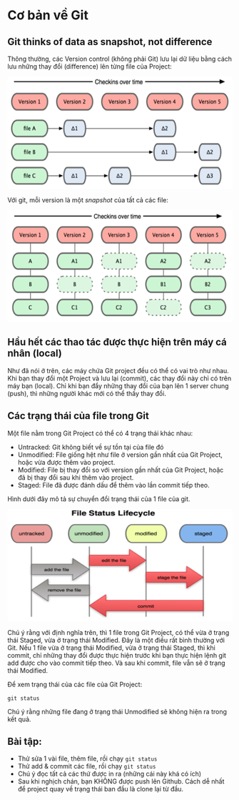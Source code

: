 # Cơ bản về Git

## Git thinks of data as snapshot, not difference

Thông thường, các Version control (không phải Git) lưu lại dữ liệu bằng cách lưu những thay đổi (difference) lên từng file của Project:

<img src="./../../../assets/img/git/snapshot_of_difference.png" alt="Other version control system" width="566px" height="251px" />

Với git, mỗi version là một _snapshot_ của tất cả các file:

<img src="./../../../assets/img/git/snapshot_of_file.png" alt="Git: Snapshot of files" width="566px" height="251px" />

## Hầu hết các thao tác được thực hiện trên máy cá nhân (local)

Như đã nói ở trên, các máy chứa Git project đều có thể có vai trò như nhau. Khi bạn thay đổi một Project và lưu lại (commit), các thay đổi này chỉ có trên máy bạn (local). Chỉ khi bạn đẩy những thay đổi của bạn lên 1 server chung (push), thì những người khác mới có thể thấy thay đổi.

## Các trạng thái của file trong Git

Một file nằm trong Git Project có thể có 4 trạng thái khác nhau:
* Untracked: Git không biết về sự tồn tại của file đó
* Unmodified: File giống hệt như file ở version gần nhất của Git Project, hoặc vừa được thêm vào project.
* Modified: File bị thay đổi so với version gần nhất của Git Project, hoặc đã bị thay đổi sau khi thêm vào project.
* Staged: File đã được đánh dấu để thêm vào lần commit tiếp theo.

Hình dưới đây mô tả sự chuyển đổi trạng thái của 1 file của git.

<img src="./../../../assets/img/git/file_status_lifecycle.png" alt="File status life cycle" width="566px" height="251px" />

Chú ý rằng với định nghĩa trên, thì 1 file trong Git Project, có thể vừa ở trạng thái Staged, vừa ở trạng thái Modified. Đây là một điều rất bình thường với Git. Nếu 1 file vừa ở trạng thái Modified, vừa ở trạng thái Staged, thì khi commit, chỉ những thay đổi được thực hiện trước khi bạn thực hiện lệnh git add được cho vào commit tiếp theo. Và sau khi commit, file vẫn sẽ ở trạng thái Modified.

Để xem trạng thái của các file của Git Project:

```
git status
```

Chú ý rằng những file đang ở trạng thái Unmodified sẽ không hiện ra trong kết quả.

## Bài tập:
* Thử sửa 1 vài file, thêm file, rồi chạy ``git status``
* Thử add & commit các file, rồi chạy ``git status``
* Chú ý đọc tất cả các thứ được in ra (những cái này khá có ích)
* Sau khi nghịch chán, bạn KHÔNG được push lên Github. Cách dễ nhất để project quay về trạng thái ban đầu là clone lại từ đầu.
